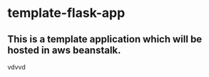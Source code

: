 # template-flask-app

## This is a template application which will be hosted in aws beanstalk.
vdvvd
